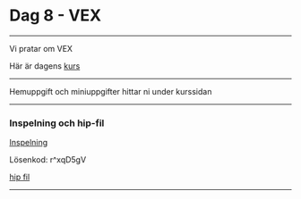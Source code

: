 
# **Dag 8 - VEX**
___

Vi pratar om VEX


Här är dagens [kurs](https://github.com/Studio-Konkret/Technical-Direction/tree/main/Kursmoment/109_VEX_01)

___
Hemuppgift och miniuppgifter hittar ni under kurssidan

___
### **Inspelning och hip-fil**
[Inspelning](https://us02web.zoom.us/rec/share/r8AXnRf1gq0F6R3fmGtIMHB455hot2XOjf0C1MLfnyF2QUmpFXb5nZZnLk-Es924.OK4B2FxhQ1tbgBoU)

 
Lösenkod: r^xqD5gV

[hip fil](https://github.com/Studio-Konkret/Technical-Direction/blob/main/Xenter/Dag8/dag8.hipnc)
___



